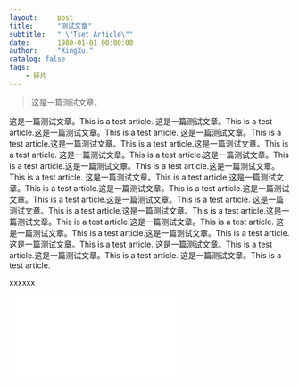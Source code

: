 ```yaml
---
layout:     post
title:      "测试文章"
subtitle:   " \"Tset Article\""
date:       1980-01-01 00:00:00
author:     "XingXu."
catalog: false
tags:
    - 碎片
---
```


>这是一篇测试文章。

这是一篇测试文章。This is a test article.
这是一篇测试文章。This is a test article.这是一篇测试文章。This is a test article.
这是一篇测试文章。This is a test article.这是一篇测试文章。This is a test article.这是一篇测试文章。This is a test article.
这是一篇测试文章。This is a test article.这是一篇测试文章。This is a test article.这是一篇测试文章。This is a test article.这是一篇测试文章。This is a test article.
这是一篇测试文章。This is a test article.这是一篇测试文章。This is a test article.这是一篇测试文章。This is a test article.这是一篇测试文章。This is a test article.这是一篇测试文章。This is a test article.
这是一篇测试文章。This is a test article.这是一篇测试文章。This is a test article.这是一篇测试文章。This is a test article.这是一篇测试文章。This is a test article.
这是一篇测试文章。This is a test article.这是一篇测试文章。This is a test article.这是一篇测试文章。This is a test article.
这是一篇测试文章。This is a test article.这是一篇测试文章。This is a test article.
这是一篇测试文章。This is a test article.

xxxxxx

<iframe src="//player.bilibili.com/player.html?isOutside=true&aid=675040475&bvid=BV1VU4y1j7kE&cid=395329880&p=1" scrolling="no" border="0" frameborder="no" framespacing="0" allowfullscreen="true"></iframe>
